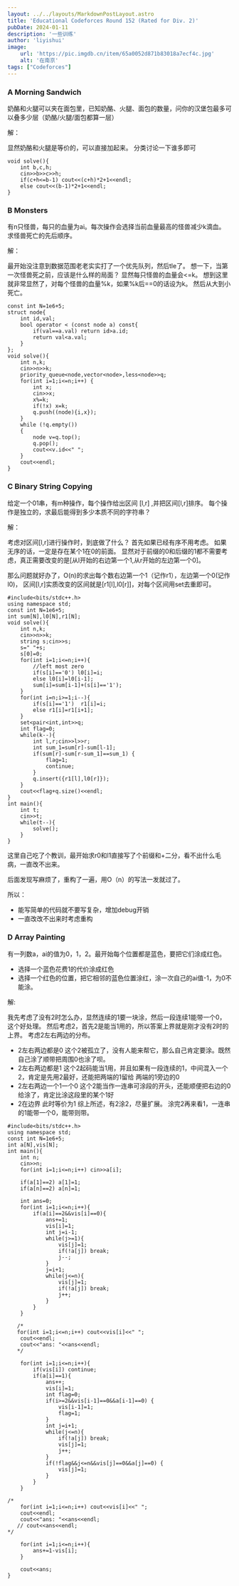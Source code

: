 ```yaml
---
layout: ../../layouts/MarkdownPostLayout.astro
title: 'Educational Codeforces Round 152 (Rated for Div. 2)'
pubDate: 2024-01-11
description: '一些训练'
author: 'liyishui'
image:
    url: 'https://pic.imgdb.cn/item/65a0052d871b83018a7ecf4c.jpg'
    alt: '在南京'
tags: ["Codeforces"]
---
```


### A Morning Sandwich
奶酪和火腿可以夹在面包里，已知奶酪、火腿、面包的数量，问你的汉堡包最多可以叠多少层（奶酪/火腿/面包都算一层）

解：

显然奶酪和火腿是等价的，可以直接加起来。
分类讨论一下谁多即可
```
void solve(){
    int b,c,h;
    cin>>b>>c>>h;
    if(c+h<=b-1) cout<<(c+h)*2+1<<endl;
    else cout<<(b-1)*2+1<<endl;
}
```

### B Monsters
有n只怪兽，每只的血量为ai。每次操作会选择当前血量最高的怪兽减少k滴血。
求怪兽死亡的先后顺序。

解：

最开始没注意到数据范围老老实实打了一个优先队列，然后tle了。
想一下，当第一次怪兽死之前，应该是什么样的局面？
显然每只怪兽的血量会<=k。
想到这里就非常显然了，对每个怪兽的血量%k，如果%k后==0的话设为k。
然后从大到小死亡。
```
const int N=1e6+5;
struct node{
	int id,val;
	bool operator < (const node a) const{
		if(val==a.val) return id>a.id;
		return val<a.val;
	}
};
void solve(){
	int n,k;
	cin>>n>>k;
	priority_queue<node,vector<node>,less<node>>q;
	for(int i=1;i<=n;i++) {
		int x;
		cin>>x;
		x%=k;
		if(!x) x=k;
		q.push((node){i,x});
	}	
	while (!q.empty())
	{
		node v=q.top();
		q.pop();
		cout<<v.id<<" ";
	}
	cout<<endl;
}
```

### C Binary String Copying
给定一个01串，有m种操作，每个操作给出区间 [l,r] ,并把区间[l,r]排序。
每个操作是独立的，求最后能得到多少本质不同的字符串？

解：

考虑对区间[l,r]进行操作时，到底做了什么？
首先如果已经有序不用考虑。
如果无序的话，一定是存在某个1在0的前面。
显然对于前缀的0和后缀的1都不需要考虑，真正需要改变的是[从l开始的右边第一个1,从r开始的左边第一个0]。

那么问题就好办了，O(n)的求出每个数右边第一个1（记作r1），左边第一个0(记作l0)，
区间[l,r]实质改变的区间就是[r1[l],l0[r]]，对每个区间用set去重即可。
```
#include<bits/stdc++.h>
using namespace std;
const int N=1e6+5;
int sum[N],l0[N],r1[N];
void solve(){
    int n,k;
    cin>>n>>k;
    string s;cin>>s;
    s=" "+s;
    s[0]=0;
    for(int i=1;i<=n;i++){
        //left most zero
        if(s[i]=='0') l0[i]=i;
        else l0[i]=l0[i-1];
        sum[i]=sum[i-1]+(s[i]=='1');
    }
    for(int i=n;i>=1;i--){
        if(s[i]=='1')  r1[i]=i;
        else r1[i]=r1[i+1];
    }
    set<pair<int,int>>q;
    int flag=0;
    while(k--){
        int l,r;cin>>l>>r;
        int sum_1=sum[r]-sum[l-1];
        if(sum[r]-sum[r-sum_1]==sum_1) {
            flag=1;
            continue;
        }
        q.insert({r1[l],l0[r]});
    }
    cout<<flag+q.size()<<endl;
}
int main(){
    int t;
    cin>>t;
    while(t--){
        solve();
    }
}
```
这里自己吃了个教训，最开始求r0和l1直接写了个前缀和+二分，看不出什么毛病，一直改不出来。

后面发现写麻烦了，重构了一遍，用O（n）的写法一发就过了。

所以：
* 能写简单的代码就不要写复杂，增加debug开销
* 一直改改不出来时考虑重构

### D Array Painting
有一列数a，ai的值为0，1，2。最开始每个位置都是蓝色，要把它们涂成红色。
* 选择一个蓝色花费1的代价涂成红色
* 选择一个红色的位置，把它相邻的蓝色位置涂红，涂一次自己的ai值-1，为0不能涂。

解:

我先考虑了没有2时怎么办，显然连续的1要一块涂，然后一段连续1能带一个0，这个好处理。
然后考虑2，首先2是能当1用的，所以答案上界就是刚才没有2时的上界。
考虑2左右两边的分布。
* 2左右两边都是0 这个2被孤立了，没有人能来帮它，那么自己肯定要涂。既然自己涂了顺带把周围0也涂了呗。
* 2左右两边都是1 这个2起码能当1用，并且如果有一段连续的1，中间混入一个2，肯定是先用2最好，还能把两端的1留给 两端的1旁边的0
* 2左右两边一个1一个0 这个2能当作一连串可涂段的开头，还能顺便把右边的0给涂了，肯定比涂这段里的某个1好
* 2在边界 此时等价为1
综上所述，有2涂2，尽量扩展。
涂完2再来看1，一连串的1能带一个0，能带则带。

```
#include<bits/stdc++.h>
using namespace std;
const int N=1e6+5;
int a[N],vis[N];
int main(){
    int n;
    cin>>n;
    for(int i=1;i<=n;i++) cin>>a[i];
    
    if(a[1]==2) a[1]=1;
    if(a[n]==2) a[n]=1;

    int ans=0;
    for(int i=1;i<=n;i++){
        if(a[i]==2&&vis[i]==0){
            ans+=1;
            vis[i]=1;
            int j=i-1;
            while(j>=1){
                vis[j]=1;
                if(!a[j]) break;
                j--;
            }
            j=i+1;
            while(j<=n){
                vis[j]=1;
                if(!a[j]) break;
                j++;
            }
        }
    }

   /*
   for(int i=1;i<=n;i++) cout<<vis[i]<<" ";
    cout<<endl;
    cout<<"ans: "<<ans<<endl;
   */ 

    for(int i=1;i<=n;i++){
        if(vis[i]) continue;
        if(a[i]==1){
            ans++;
            vis[i]=1;
            int flag=0;
            if(i>=2&&vis[i-1]==0&&a[i-1]==0) {
                vis[i-1]=1;
                flag=1;
            }
            int j=i+1;
            while(j<=n){
                if(!a[j]) break;
                vis[j]=1;
                j++;
            }
            if(!flag&&j<=n&&vis[j]==0&&a[j]==0) {
                vis[j]=1;
            }
        }
    }

/*
    for(int i=1;i<=n;i++) cout<<vis[i]<<" ";
    cout<<endl;
    cout<<"ans: "<<ans<<endl;
   // cout<<ans<<endl;
*/
    
    for(int i=1;i<=n;i++){
        ans+=1-vis[i];
    }

    cout<<ans;
}
```
